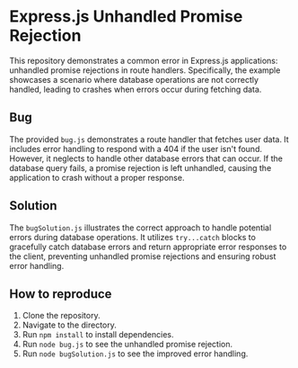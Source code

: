 # Express.js Unhandled Promise Rejection

This repository demonstrates a common error in Express.js applications: unhandled promise rejections in route handlers.  Specifically, the example showcases a scenario where database operations are not correctly handled, leading to crashes when errors occur during fetching data.

## Bug

The provided `bug.js` demonstrates a route handler that fetches user data. It includes error handling to respond with a 404 if the user isn't found. However, it neglects to handle other database errors that can occur.  If the database query fails, a promise rejection is left unhandled, causing the application to crash without a proper response.

## Solution

The `bugSolution.js` illustrates the correct approach to handle potential errors during database operations. It utilizes `try...catch` blocks to gracefully catch database errors and return appropriate error responses to the client, preventing unhandled promise rejections and ensuring robust error handling.

## How to reproduce

1. Clone the repository.
2. Navigate to the directory.
3. Run `npm install` to install dependencies.
4. Run `node bug.js` to see the unhandled promise rejection.
5. Run `node bugSolution.js` to see the improved error handling.
